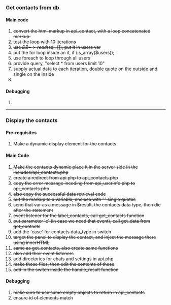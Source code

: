 ### Get contacts from db
#### Main code
1. ~~convert the html markup in api_contact, with a 
loop concatenated markup.~~
2. ~~test the loop with 10 iterations~~
3. ~~use $DB->read($sql, []), put it in users var~~
4. put the for loop inside an if, if (is_array($users));
5. use foreach to loop through all users
6. provide query, "select * from users limit 10"
7. supply actual data to each iteration, double quote
on the outside and single on the inside
8. 

#### Debugging
1. 

---
### Display the contacts
#### Pre-requisites
1. ~~Make a dynamic display element for the contacts~~
#### Main Code
1. ~~Make the contacts dynamic place it in the server 
side
   in the includes/api_contacts.php~~ <br>
2. ~~create a redirect from api.php to api_contacts.php~~
3. ~~copy the error message incoding from api_userinfo.php to api_contacts.php~~
4. ~~also copy the successful data retrieval code~~
5. ~~put the markup to a variable, enclose with ' ' 
single quotes~~
6. ~~send that var as a message in $result, the contacts
data type, then die after the statement~~
7. ~~event listener for the label_contacts, call 
get_contacts function~~
8. ~~put parameter 'e' (in case we need that event), 
call get_data from get_contacts~~
9. ~~add the 'case' for contacts data_type in switch~~
10. ~~target the panel to display the contact, and inject
the message there using innerHTML~~
11. ~~same as get_contacts, also create same functions~~
12. ~~also add their event listeners~~
13. ~~add directories for chats and settings in api.php~~
14. ~~make those files, then edit the contents of those~~
15. ~~add in the switch inside the handle_result function~~
#### Debugging
1. ~~make sure to use same empty objects to return in 
api_contacts~~
2. ~~ensure id of elements match~~
